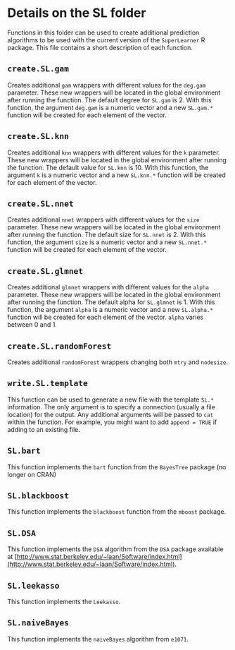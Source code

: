 # Details on the SL folder #

Functions in this folder can be used to create additional prediction algorithms to be used with the current version of the `SuperLearner` R package. This file contains a short description of each function.

## `create.SL.gam` ##

Creates additional `gam` wrappers with different values for the `deg.gam` parameter. These new wrappers will be located in the global environment after running the function. The default degree for `SL.gam` is 2. With this function, the argument `deg.gam` is a numeric vector and a new `SL.gam.*` function will be created for each element of the vector.

## `create.SL.knn` ##

Creates additional `knn` wrappers with different values for the `k` parameter. These new wrappers will be located in the global environment after running the function. The default value for `SL.knn` is 10. With this function, the argument `k` is a numeric vector and a new `SL.knn.*` function will be created for each element of the vector.

## `create.SL.nnet` ##

Creates additional `nnet` wrappers with different values for the `size` parameter. These new wrappers will be located in the global environment after running the function. The default size for `SL.nnet` is 2. With this function, the argument `size` is a numeric vector and a new `SL.nnet.*` function will be created for each element of the vector.

## `create.SL.glmnet` ##

Creates additional `glmnet` wrappers with different values for the `alpha` parameter. These new wrappers will be located in the global environment after running the function. The default alpha for `SL.glmnet` is 1. With this function, the argument `alpha` is a numeric vector and a new `SL.alpha.*` function will be created for each element of the vector. `alpha` varies between 0 and 1.

## `create.SL.randomForest` ##

Creates additional `randomForest` wrappers changing both `mtry` and `nodesize`.

## `write.SL.template` ##

This function can be used to generate a new file with the template `SL.*` information. The only argument is to specify a connection (usually a file location) for the output. Any additional arguments will be passed to `cat` within the function. For example, you might want to add `append = TRUE` if adding to an existing file.

## `SL.bart` ##

This function implements the `bart` function from the `BayesTree` package (no longer on CRAN)

## `SL.blackboost` ##

This function implements the `blackboost` function from the `mboost` package.

## `SL.DSA` ##

This function implements the `DSA` algorithm from the `DSA` package available at [http://www.stat.berkeley.edu/~laan/Software/index.html](http://www.stat.berkeley.edu/~laan/Software/index.html).

## `SL.leekasso` ##

This function implements the `Leekasso`.

## `SL.naiveBayes` ##

This function implements the `naiveBayes` algorithm from `e1071`.